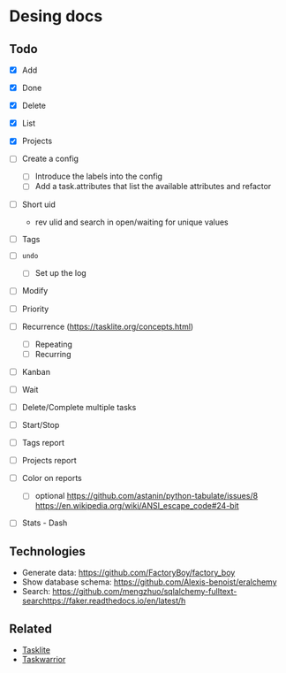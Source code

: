 # Desing docs

## Todo

* [x] Add
* [x] Done
* [x] Delete
* [x] List
* [x] Projects

* [ ] Create a config
  * [ ] Introduce the labels into the config
  * [ ] Add a task.attributes that list the available attributes and refactor

* [ ] Short uid
  * rev ulid and search in open/waiting for unique values

* [ ] Tags

* [ ] `undo`
  * [ ] Set up the log

* [ ] Modify

* [ ] Priority

* [ ] Recurrence (https://tasklite.org/concepts.html)
  * [ ] Repeating
  * [ ] Recurring

* [ ] Kanban

* [ ] Wait

* [ ] Delete/Complete multiple tasks

* [ ] Start/Stop

* [ ] Tags report
* [ ] Projects report

* [ ] Color on reports
  * [ ] optional
  https://github.com/astanin/python-tabulate/issues/8
  https://en.wikipedia.org/wiki/ANSI_escape_code#24-bit

* [ ] Stats - Dash

## Technologies

* Generate data: https://github.com/FactoryBoy/factory_boy
* Show database schema: https://github.com/Alexis-benoist/eralchemy
* Search: https://github.com/mengzhuo/sqlalchemy-fulltext-searchttps://faker.readthedocs.io/en/latest/h

## Related

* [Tasklite](https://tasklite.org/)
* [Taskwarrior](https://taskwarrior.org/)
